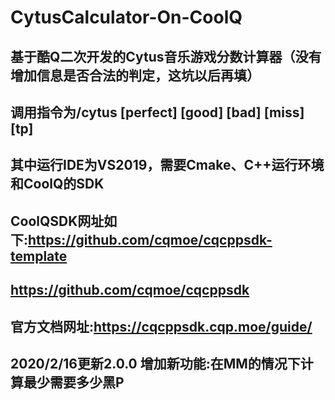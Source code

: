 # CytusCalculator-On-CoolQ
## 基于酷Q二次开发的Cytus音乐游戏分数计算器（没有增加信息是否合法的判定，这坑以后再填）
## 调用指令为/cytus [perfect] [good] [bad] [miss] [tp]
## 其中运行IDE为VS2019，需要Cmake、C++运行环境和CoolQ的SDK
## CoolQSDK网址如下:https://github.com/cqmoe/cqcppsdk-template
##                https://github.com/cqmoe/cqcppsdk
## 官方文档网址:https://cqcppsdk.cqp.moe/guide/

## 2020/2/16更新2.0.0 增加新功能:在MM的情况下计算最少需要多少黑P

